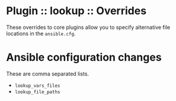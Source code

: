 # Plugin :: lookup :: Overrides

These overrides to core plugins allow you to specify alternative file locations in the `ansible.cfg`.

# Ansible configuration changes

These are comma separated lists.

- `lookup_vars_files`
- `lookup_file_paths` 